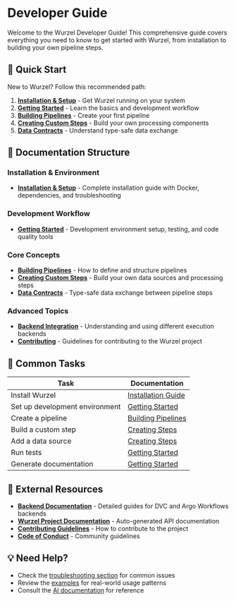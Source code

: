 # Developer Guide

Welcome to the Wurzel Developer Guide! This comprehensive guide covers everything you need to know to get started with Wurzel, from installation to building your own pipeline steps.


## 🚀 Quick Start

New to Wurzel? Follow this recommended path:

1. **[Installation & Setup](installation.md)** - Get Wurzel running on your system
2. **[Getting Started](getting-started.md)** - Learn the basics and development workflow
3. **[Building Pipelines](building-pipelines.md)** - Create your first pipeline
4. **[Creating Custom Steps](creating-steps.md)** - Build your own processing components
5. **[Data Contracts](data-contracts.md)** - Understand type-safe data exchange

## 📖 Documentation Structure

### Installation & Environment

- **[Installation & Setup](installation.md)** - Complete installation guide with Docker, dependencies, and troubleshooting

### Development Workflow

- **[Getting Started](getting-started.md)** - Development environment setup, testing, and code quality tools

### Core Concepts

- **[Building Pipelines](building-pipelines.md)** - How to define and structure pipelines
- **[Creating Custom Steps](creating-steps.md)** - Build your own data sources and processing steps
- **[Data Contracts](data-contracts.md)** - Type-safe data exchange between pipeline steps

### Advanced Topics

- **[Backend Integration](../backends/introduction.md)** - Understanding and using different execution backends
- **[Contributing](contributing.md)** - Guidelines for contributing to the Wurzel project

## 🎯 Common Tasks

| Task | Documentation |
|------|---------------|
| Install Wurzel | [Installation Guide](installation.md#basic-installation) |
| Set up development environment | [Getting Started](getting-started.md#development-setup) |
| Create a pipeline | [Building Pipelines](building-pipelines.md#defining-a-pipeline) |
| Build a custom step | [Creating Steps](creating-steps.md#creating-processing-steps) |
| Add a data source | [Creating Steps](creating-steps.md#creating-data-source-steps) |
| Run tests | [Getting Started](getting-started.md#running-tests) |
| Generate documentation | [Getting Started](getting-started.md#documentation) |

## 🔗 External Resources

- **[Backend Documentation](../backends/)** - Detailed guides for DVC and Argo Workflows backends
- **[Wurzel Project Documentation](https://deepwiki.com/telekom/wurzel/)** - Auto-generated API documentation
- **[Contributing Guidelines](../CONTRIBUTING.md)** - How to contribute to the project
- **[Code of Conduct](../CODE_OF_CONDUCT.md)** - Community guidelines

## 💡 Need Help?

- Check the [troubleshooting section](installation.md#troubleshooting) for common issues
- Review the [examples](../examples/) for real-world usage patterns
- Consult the [AI documentation](https://deepwiki.com/telekom/wurzel/) for reference
